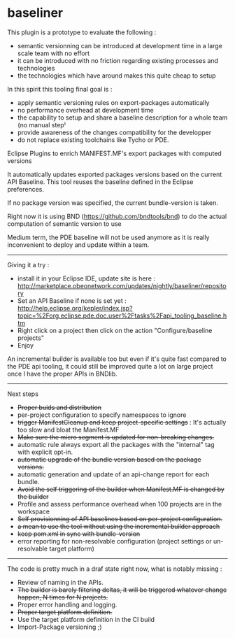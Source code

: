 baseliner
=========

This plugin is a prototype to evaluate the following :
- semantic versionning can be introduced at development time in a large scale team with no effort
- it can be introduced with no friction regarding existing processes and technologies
- the technologies which have around makes this quite cheap to setup

In this spirit this tooling final goal is :
- apply semantic versioning rules on export-packages automatically
- no performance overhead at development time
- the capability to setup and share a baseline description for a whole team (no manual step⁾
- provide awareness of the changes compatibility for the developper
- do not replace existing toolchains like Tycho or PDE.

Eclipse Plugins to enrich MANIFEST.MF's export packages with computed versions

It automatically updates exported packages versions based on the current API Baseline.
This tool reuses the baseline defined in the Eclipse preferences.

If no package version was specified, the current bundle-version is taken.

Right now it is using BND (https://github.com/bndtools/bnd) to do the actual computation of semantic version to use

Medium term, the PDE baseline will not be used anymore as it is really inconvenient to deploy and update within a team.

----------

Giving it a try :
- install it in your Eclipse IDE, update site is here : http://marketplace.obeonetwork.com/updates/nightly/baseliner/repository
- Set an API Baseline if none is set yet : http://help.eclipse.org/kepler/index.jsp?topic=%2Forg.eclipse.pde.doc.user%2Ftasks%2Fapi_tooling_baseline.htm
- Right click on a project then click on the action "Configure/baseline projects"
- Enjoy

An incremental builder is available too but even if it's quite fast compared to the PDE api tooling, it could still be improved quite a lot
on large project once I have the proper APIs in BNDlib.


----------

Next steps

* ~~Proper buids and distribution~~
* per-project configuration to specify namespaces to ignore
* ~~trigger ManifestCleanup and keep project-specific settings~~ : It's actually too slow and bloat the Manifest.MF
* ~~Make sure the micro segment is updated for non-breaking changes.~~
* automatic rule always export all the packages with the "internal" tag with explicit opt-in.
* ~~automatic upgrade of the bundle version based on the package versions.~~
* automatic generation and update of an api-change report for each bundle.
* ~~Avoid the self triggering of the builder when Manifest.MF is changed by the builder~~
* Profile and assess performance overhead when 100 projects are in the workspace
* ~~Self provisionning of API baselines based on per-project configuration.~~
* ~~a mean to use the tool without using the incremental builder approach~~
* ~~keep pom.xml in sync with bundle-version~~
* error reporting for non-resolvable configuration (project settings or un-resolvable target platform)



----------

The code is pretty much in a draf state right now, what is notably missing :

* Review of naming in the APIs.
* ~~The builder is barely filtering deltas, it will be triggered whatever change happen, N times for N projects.~~
* Proper error handling and logging.
* ~~Proper target platform definition.~~
* Use the target platform definition in the CI build
* Import-Package versioning ;)
